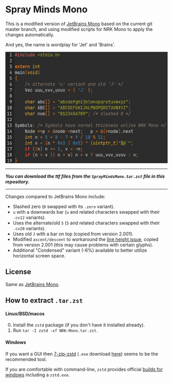 # Spray Minds Mono

This is a modified version of [JetBrains Mono][JBM] based on the current git master branch, and using modified scripts for NRK Mono to apply the changes automatically.

And yes, the name is wordplay for 'Jet' and 'Brains'.

![Preview](preview.png)

- - -

***You can download the ttf files from the `SprayMindsMono.tar.zst` file in this repository.***

- - -

Changes compared to JetBrains Mono include:

* Slashed zero (`0` swapped with its `.zero` variant).
* `u` with a downwards bar (`u` and related characters swapped with their `.cv12` variants).
* Uses the alternate/old `5` (`5` and related characters swapped with their `.cv20` variants).
* Uses old `J` with a bar on top (copied from version 2.001).
* Modified `ascent/descent` to workaround the [line height issue][lineBug], copied from version 2.001 (this may cause problems with certain glyphs).
* Additional "Condensed" variant (-6%) available to better utilize horizontal
  screen space.

## License

Same as [JetBrains Mono][JBM].

## How to extract `.tar.zst`

#### Linux/BSD/macos

0. Install the `zstd` package (if you don't have it installed already).
1. Run `tar -I zstd -xf NRK-Mono.tar.zst`.

#### Windows

If you want a GUI then [7-zip-zstd](https://github.com/mcmilk/7-Zip-zstd)
(`.exe` download [here](https://github.com/mcmilk/7-Zip-zstd/releases)) seems to
be the recommended tool.

If you are comfortable with command-line, `zstd` provides official [builds for
windows](https://github.com/facebook/zstd/releases/) including a `zstd.exe`.

[JBM]: https://github.com/JetBrains/JetBrainsMono
[lineBug]: https://github.com/JetBrains/JetBrainsMono/issues/334
